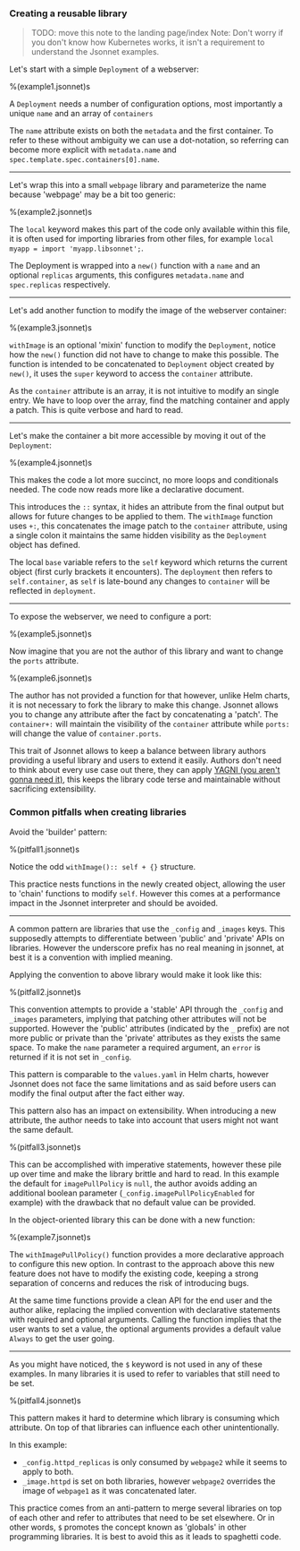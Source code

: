 ### Creating a reusable library

> TODO: move this note to the landing page/index
> Note: Don't worry if you don't know how Kubernetes works, it isn't a requirement to
> understand the Jsonnet examples.

Let's start with a simple `Deployment` of a webserver:

%(example1.jsonnet)s

A `Deployment` needs a number of configuration options, most importantly a unique `name`
and an array of `containers`

The `name` attribute exists on both the `metadata` and the first container. To refer to
these without ambiguity we can use a dot-notation, so referring can become more explicit
with `metadata.name` and `spec.template.spec.containers[0].name`.

---

Let's wrap this into a small `webpage` library and parameterize the name because
'webpage' may be a bit too generic:

%(example2.jsonnet)s

The `local` keyword makes this part of the code only available within this file, it is
often used for importing libraries from other files, for example `local myapp = import
'myapp.libsonnet';`.

The Deployment is wrapped into a `new()` function with a `name` and an optional
`replicas` arguments, this configures `metadata.name` and `spec.replicas`
respectively.

---

Let's add another function to modify the image of the webserver container:

%(example3.jsonnet)s

`withImage` is an optional 'mixin' function to modify the `Deployment`, notice how the
`new()` function did not have to change to make this possible. The function is intended to
be concatenated to `Deployment` object created by `new()`, it uses the `super` keyword to
access the `container` attribute.

As the `container` attribute is an array, it is not intuitive to modify an single entry.
We have to loop over the array, find the matching container and apply a patch. This is
quite verbose and hard to read.

---

Let's make the container a bit more accessible by moving it out of the `Deployment`:

%(example4.jsonnet)s

This makes the code a lot more succinct, no more loops and conditionals needed. The code
now reads more like a declarative document.

This introduces the `::` syntax, it hides an attribute from the final output but allows
for future changes to be applied to them. The `withImage` function uses `+:`, this
concatenates the image patch to the `container` attribute, using a single colon it
maintains the same hidden visibility as the `Deployment` object has defined.

The local `base` variable refers to the `self` keyword which returns the current object
(first curly brackets it encounters). The `deployment` then refers to `self.container`,
as `self` is late-bound any changes to `container` will be reflected in `deployment`.

---

To expose the webserver, we need to configure a port:

%(example5.jsonnet)s

Now imagine that you are not the author of this library and want to change the `ports`
attribute.

%(example6.jsonnet)s

The author has not provided a function for that however, unlike Helm charts, it is not
necessary to fork the library to make this change. Jsonnet allows you to change any
attribute after the fact by concatenating a 'patch'. The `container+:` will maintain the
visibility of the `container` attribute while `ports:` will change the value of
`container.ports`.

This trait of Jsonnet allows to keep a balance between library authors providing a useful
library and users to extend it easily. Authors don't need to think about every use case
out there, they can apply [YAGNI (you aren't gonna need
it)](https://www.martinfowler.com/bliki/Yagni.html), this keeps the library code terse and
maintainable without sacrificing extensibility.

### Common pitfalls when creating libraries

Avoid the 'builder' pattern:

%(pitfall1.jsonnet)s

Notice the odd `withImage():: self + {}` structure.

This practice nests functions in the newly created object, allowing the user to 'chain'
functions to modify `self`. However this comes at a performance impact in the Jsonnet
interpreter and should be avoided.

---

A common pattern are libraries that use the `_config` and `_images` keys. This supposedly
attempts to differentiate between 'public' and 'private' APIs on libraries. However the
underscore prefix has no real meaning in jsonnet, at best it is a convention with implied
meaning.

Applying the convention to above library would make it look like this:

%(pitfall2.jsonnet)s

This convention attempts to provide a 'stable' API through the `_config` and `_images`
parameters, implying that patching other attributes will not be supported. However the
'public' attributes (indicated by the `_` prefix) are not more public or private than the
'private' attributes as they exists the same space. To make the `name` parameter
a required argument, an `error` is returned if it is not set in `_config`. 

This pattern is comparable to the `values.yaml` in Helm charts, however Jsonnet does not
face the same limitations and as said before users can modify the final output after the
fact either way.

This pattern also has an impact on extensibility. When introducing a new attribute, the
author needs to take into account that users might not want the same default.

%(pitfall3.jsonnet)s

This can be accomplished with imperative statements, however these pile up over time and
make the library brittle and hard to read. In this example the default for
`imagePullPolicy` is `null`, the author avoids adding an additional boolean parameter
(`_config.imagePullPolicyEnabled` for example) with the drawback that no default value can
be provided.

In the object-oriented library this can be done with a new function:

%(example7.jsonnet)s

The `withImagePullPolicy()` function provides a more declarative approach to configure
this new option. In contrast to the approach above this new feature does not have to
modify the existing code, keeping a strong separation of concerns and reduces the risk of
introducing bugs.

At the same time functions provide a clean API for the end user and the author alike,
replacing the implied convention with declarative statements with required and optional
arguments. Calling the function implies that the user wants to set a value, the optional
arguments provides a default value `Always` to get the user going.

---

As you might have noticed, the `$` keyword is not used in any of these examples. In many
libraries it is used to refer to variables that still need to be set.

%(pitfall4.jsonnet)s

This pattern makes it hard to determine which library is consuming which attribute. On top
of that libraries can influence each other unintentionally. 

In this example:
- `_config.httpd_replicas` is only consumed by `webpage2` while it seems to apply to both.
- `_image.httpd` is set on both libraries, however `webpage2` overrides the image of
    `webpage1` as it was concatenated later.

This practice comes from an anti-pattern to merge several libraries on top of each other
and refer to attributes that need to be set elsewhere. Or in other words, `$` promotes the
concept known as 'globals' in other programming libraries. It is best to avoid this as it
leads to spaghetti code.

